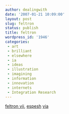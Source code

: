 ```yaml
---
author: dealingwith
date: '2007-01-21 10:09:00'
layout: post
slug: feltron
status: publish
title: feltron
wordpress_id: '1946'
categories:
 - art
 - brilliant
 - elsewhere
 - ia
 - ideas
 - illustration
 - imagining
 - information
 - innovation
 - internets
 - Integration Research
---
```


[feltron vii][1], [espesh][2] [via][3]

   [1]: http://www.feltron.com/index.html

   [2]: http://www.feltron.com/06report_index.html

   [3]: http://www.subtraction.com/archives/2007/0119_optimizing_f.php

